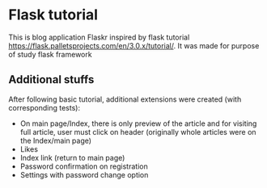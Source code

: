 # Flask tutorial

This is blog application Flaskr inspired by flask tutorial https://flask.palletsprojects.com/en/3.0.x/tutorial/. It was made for purpose of study flask framework

## Additional stuffs

After following basic tutorial, additional extensions were created (with corresponding tests):
- On main page/Index, there is only preview of the article and for visiting full article, user must click on header (originally whole articles were on the Index/main page)
- Likes
- Index link (return to main page)
- Password confirmation on registration
- Settings with password change option
